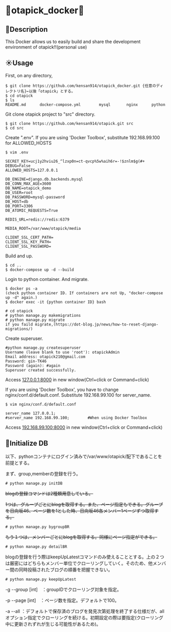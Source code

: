 # :whale:otapick_docker:whale2:

## :deciduous_tree:Description
This Docker allows us to easily build and share the development environment of otapick!!(personal use)

## :sunny:Usage

First, on any directory,
```
$ git clone https://github.com/kensan914/otapick_docker.git {任意のディレクトリ名}←以後「otapick」とする。
$ cd otapick
$ ls
README.md      docker-compose.yml        mysql       nginx      python
```
Git clone otapick project to "src" directory.
```
$ git clone https://github.com/kensan914/otapick.git src
$ cd src
```
Create ".env". If you are using 'Docker Toolbox', substitute 192.168.99.100 for ALLOWED_HOSTS 
```
$ vim .env
```
```
SECRET_KEY=ucj1y2hviu26_^lzxp0n=ct-qvcp%5w%aih6r=-!$znlm$g(#+
DEBUG=False
ALLOWED_HOSTS=127.0.0.1

DB_ENGINE=django.db.backends.mysql
DB_CONN_MAX_AGE=3600
DB_NAME=otapick_demo
DB_USER=root
DB_PASSWORD=mysql-password
DB_HOST=db
DB_PORT=3306
DB_ATOMIC_REQUESTS=True

REDIS_URL=redis://redis:6379

MEDIA_ROOT=/var/www/otapick/media

CLIENT_SSL_CERT_PATH=
CLIENT_SSL_KEY_PATH=
CLIENT_SSL_PASSWORD=
```

Build and up.
```
$ cd ..
$ docker-compose up -d --build
```
Login to python container. And migrate.
```
$ docker ps -a
(check python container ID. If containers are not Up, "docker-compose up -d" again.)
$ docker exec -it {python container ID} bash
```
```
# cd otapick
# python manage.py makemigrations
# python manage.py migrate
if you faild migrate,(https://dot-blog.jp/news/how-to-reset-django-migrations/)
```
Create superuser.
```
#python manage.py createsuperuser
Username (leave blank to use 'root'): otapickAdmin
Email address: otapick210@gmail.com
Password: gin-TK46
Password (again): #again
Superuser created successfully.
```
Access [127.0.0.1:8000](http://127.0.0.1:8000/) in new window(Ctrl+click or Command+click)

If you are using 'Docker Toolbox', you have to change nginx/conf.d/default.conf.
Substitute 192.168.99.100 for server_name.
```
$ vim nginx/conf.d/default.conf

server_name 127.0.0.1;
#server_name 192.168.99.100;        #When using Docker Toolbox
```
Access [192.168.99.100:8000](http://192.168.99.100:8000/) in new window(Ctrl+click or Command+click)

## :rainbow:Initialize DB
以下、pythonコンテナにログイン済みで/var/www/otapick/配下であることを前提とする。

まず、group,memberの登録を行う。
```
# python manage.py initDB
```
~~blogの登録コマンドは2種類用意している。~~

~~1つは、グループごとにblogを取得する。また、ページ指定もできる。グループを日向坂46、ページ数を1とした時、日向坂46各メンバー1ページずつ取得する。~~
```
# python manage.py bygroupBR
```
~~もう１つは、メンバーごとにblogを取得する。同様にページ指定ができる。~~
```
# python manage.py detailBR
```
blogの登録を行う際はkeepUpLatestコマンドのみ使えることとする。上の２つは厳密にはどちらもメンバー単位でクローリングしていく。そのため、他メンバー間の同時投稿されたブログの順番を把握できない。
```
# python manage.py keepUpLatest
```
-g --group [int]　：groupIDでクローリング対象を指定。

-p --page [int]　：ページ数を指定。デフォルトで100。

-a --all ：デフォルトで保存済のブログを発見次第処理を終了する仕様だが、allオプション指定でクローリングを続ける。初期設定の際は要指定(クローリング中に更新されずれが生じる可能性があるため)。
